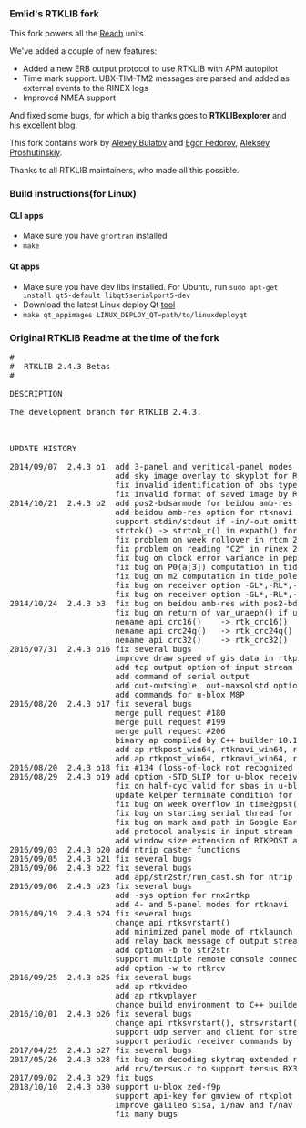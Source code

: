 ### Emlid's RTKLIB fork

This fork powers all the [Reach](https://emlid.com/reach/) units. 

We've added a couple of new features:

* Added a new ERB output protocol to use RTKLIB with APM autopilot
* Time mark support. UBX-TIM-TM2 messages are parsed and added as external events to the RINEX logs
* Improved NMEA support

And fixed some bugs, for which a big thanks goes to **RTKLIBexplorer** and his [excellent blog](https://rtklibexplorer.wordpress.com/).

This fork contains work by [Alexey Bulatov](https://github.com/AlexeyBulatov) and [Egor Fedorov](https://github.com/egorf), [Aleksey Proshutinskiy](https://github.com/justprosh).

Thanks to all RTKLIB maintainers, who made all this possible.

### Build instructions(for Linux)

#### CLI apps

* Make sure you have `gfortran` installed
* `make`

#### Qt apps

* Make sure you have dev libs installed. For Ubuntu, run `sudo apt-get install qt5-default libqt5serialport5-dev`
* Download the latest Linux deploy Qt [tool](https://github.com/probonopd/linuxdeployqt/releases/download/continuous/linuxdeployqt-continuous-x86_64.AppImage)
* `make qt_appimages LINUX_DEPLOY_QT=path/to/linuxdeployqt`

### Original RTKLIB Readme at the time of the fork

<pre>
#
#  RTKLIB 2.4.3 Betas
#

DESCRIPTION

The development branch for RTKLIB 2.4.3.



UPDATE HISTORY

2014/09/07  2.4.3 b1  add 3-panel and veritical-panel modes for RTKNAVI
                      add sky image overlay to skyplot for RTKPLOT
                      fix invalid identification of obs type "C2" (#113)
                      fix invalid format of saved image by RTKPLOT (#114)
2014/10/21  2.4.3 b2  add pos2-bdsarmode for beidou amb-res option
                      add beidou amb-res option for rtknavi and rtkpost
                      support stdin/stdout if -in/-out omitted in str2str
                      strtok() -> strtok_r() in expath() for thread-safe
                      fix problem on week rollover in rtcm 2 type 14
                      fix problem on reading "C2" in rinex 2.12
                      fix bug on clock error variance in peph2pos()
                      fix bug on P0(a[3]) computation in tide_oload()
                      fix bug on m2 computation in tide_pole()
                      fix bug on receiver option -GL*,-RL*,-JL* for javad
                      fix bug on receiver option -GL*,-RL*,-EL* for novatel
2014/10/24  2.4.3 b3  fix bug on beidou amb-res with pos2-bdsarmode=0
                      fix bug on return of var_uraeph() if ura<0||15<ura
2014/11/08  2.4.3 b4  fix getconfig error (87) with bluetooth device
                      fix bug on ar-degradation by unhealthy satellites
                      support qzss navigation subframes by decode_frame()
                      add receiver option -RT_INP for rtcm3
                      support message RXM-RAWX and RXM-SFRBX for u-blox
                      add option -a, -i and -o for str2str
                      merge updates of src/rcv/rt17.c (pull-req #45)
2014/11/09  2.4.3 b5  support glonass, qzss and beidou for skytraq
2016/01/23  2.4.3 b6  merge 2.4.2 p11 bug fixes
                      update ppp/ppp-ar features
                      support septentrio
2016/01/26  2.4.3 b7  fix bugs #126,#127,#128,#129,#130,#131
2016/01/28  2.4.3 b8  support galileo navigation data in u-blox RXM-SFRBX
2016/05/10  2.4.3 b9  unsupport ppp-ar features
2016/05/25  2.4.3 b10 fix several bugs
                      update data/TLE_GNSS_SATNO.txt
                      repository for RTKLIB/bin is moved to new RTKLIB_bin to
                      reduce repository size.
                      septentrio.c is updated by Apr 6 ver by JensReimann.
2016/06/12  2.4.3 b11 fix several bugs
                      support solution ground track pane in rtknavi
                      support gpx conversion function to rtkpost and pos2kml
                      support shapefile in rtkplot
                      add data/ubx_m8p_ref_glo/bds_1hz.cmd
2016/06/21  2.4.3 b12 support GPX format as waypoints of RTKPLOT
                      add menu Map Layer of RTKPLOT
                      support solution status format as input of RTKPLOT
                      support solution status format as output of RTKNAVI
2016/07/19  2.4.3 b13 support IRNSS
                      support RINEX 3.03
                      add src/rcv/cmr.c
                      add half-cycle vaild check for ublox ubx-trk-meas
                      add leap second before 2017/1/1 00:00:00
                      support averaging single pos as base position
2016/07/22  2.4.3 b14 fix a fatal bug for baseline analysis
2016/07/29  2.4.3 b15 merge Qt port by JensReimann
                      add output of received stream to tcp port for serial
                      nename api compress() -> rtk_uncompress()
                      nename api crc16()    -> rtk_crc16()
                      nename api crc24q()   -> rtk_crc24q()
                      nename api crc32()    -> rtk_crc32()
2016/07/31  2.4.3 b16 fix several bugs
                      improve draw speed of gis data in rtkplot
                      add tcp output option of input stream from serial output
                      add command of serial output
                      add out-outsingle, out-maxsolstd options
                      add commands for u-blox M8P
2016/08/20  2.4.3 b17 fix several bugs
                      merge pull request #180
                      merge pull request #199
                      merge pull request #206
                      binary ap compiled by C++ builder 10.1 Berlin
                      add ap rtkpost_win64, rtknavi_win64, rnx2rtkp_win64
                      add ap rtkpost_win64, rtknavi_win64, rnx2rtkp_win64
2016/08/20  2.4.3 b18 fix #134 (loss-of-lock not recognized in RTCM MSM 6 or 7)
2016/08/29  2.4.3 b19 add option -STD_SLIP for u-blox receiver driver
                      fix on half-cyc valid for sbas in u-blox trkmeas
                      update kelper terminate condition for alm2pos(),eph2pos()
                      fix bug on week overflow in time2gpst(),gpst2time()
                      fix bug on starting serial thread for windows
                      fix bug on mark and path in Google Earth view of RTKPLOT
                      add protocol analysis in input stream monitor of STRSVR
                      add window size extension of RTKPOST and RTKCONV
2016/09/03  2.4.3 b20 add ntrip caster functions
2016/09/05  2.4.3 b21 fix several bugs
2016/09/06  2.4.3 b22 fix several bugs
                      add app/str2str/run_cast.sh for ntrip caster control 
2016/09/06  2.4.3 b23 fix several bugs
                      add -sys option for rnx2rtkp
                      add 4- and 5-panel modes for rtknavi
2016/09/19  2.4.3 b24 fix several bugs
                      change api rtksvrstart()
                      add minimized panel mode of rtklaunch
                      add relay back message of output streams to strsvr
                      add option -b to str2str
                      support multiple remote console connections by rtkrcv
                      add option -w to rtkrcv
2016/09/25  2.4.3 b25 fix several bugs
                      add ap rtkvideo
                      add ap rtkvplayer
                      change build environment to C++ builder 10.1 Berlin
2016/10/01  2.4.3 b26 fix several bugs
                      change api rtksvrstart(), strsvrstart()
                      support udp server and client for stream types
                      support periodic receiver commands by rtknavi, strsvr
2017/04/25  2.4.3 b27 fix several bugs
2017/05/26  2.4.3 b28 fix bug on decoding skytraq extended raw message
                      add rcv/tersus.c to support tersus BX306
2017/09/02  2.4.3 b29 fix bugs
2018/10/10  2.4.3 b30 support u-blox zed-f9p
                      support api-key for gmview of rtkplot
                      improve galileo sisa, i/nav and f/nav hadling
                      fix many bugs
